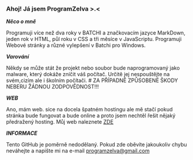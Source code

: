 ### Ahoj! Já jsem ProgramZelva >.<

***Něco o mně***

Programuji více než dva roky v BATCHI a značkovacím jazyce MarkDown, jeden rok v HTML, půl roku v CSS a tři měsíce v JavaScriptu. Programuji Webové stránky a různé vylepšení v Batchi pro Windows.

***Varování***

Někdy se může stát že projekt nebo soubor bude naprogramovaný jako malware, který dokáže zníčit váš počítač. Určitě jej nespouštějte na svém,cizím ale i školním počítači. # ZA PŘÍPADNĚ ZPŮSOBENÉ ŠKODY NEBERU ŽÁDNOU ZODPOVĚDNOST!!!

***WEB***

Ano, mám web. sice na docela špatném hostingu ale mě stačí pokud stránka bude fungovat a bude online a proto jsem nechtěl řešit nějaký předražený hosting. Můj web naleznete [ZDE](https://programzelvahostingweb.on.drv.tw/www.programzelva.cz/ "klikni")

***INFORMACE***

Tento GitHub je poměrně nedodělaný. Pokud zde oběvíte jakoukoliv chybu neváhejte a napište mi na e-mail programzelva@gmail.com

